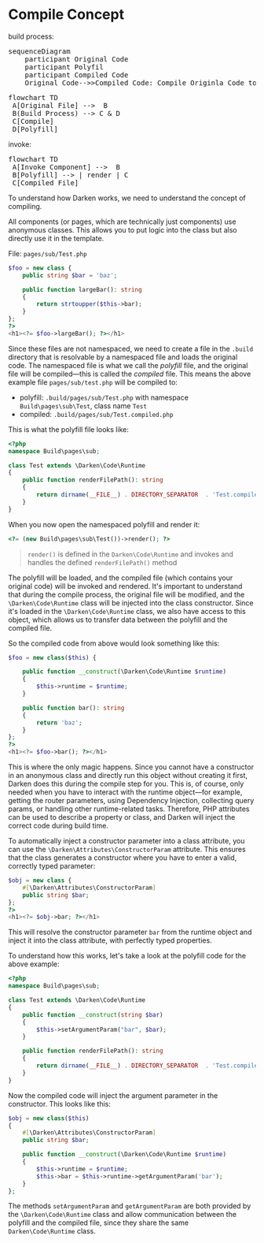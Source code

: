 # Compile Concept

build process:

<pre class="mermaid">
sequenceDiagram
    participant Original Code
    participant Polyfil
    participant Compiled Code
    Original Code-->>Compiled Code: Compile Originla Code to Compiled Code
</pre>

<pre class="mermaid">
flowchart TD
 A[Original File] -->  B
 B(Build Process) --> C & D
 C[Compile]
 D[Polyfill]
</pre>

invoke:

<pre class="mermaid">
flowchart TD
 A[Invoke Component] -->  B
 B[Polyfill] --> | render | C
 C[Compiled File]
</pre>

To understand how Darken works, we need to understand the concept of compiling.

All components (or pages, which are technically just components) use anonymous classes. This allows you to put logic into the class but also directly use it in the template.

File: `pages/sub/Test.php`

```php
$foo = new class {
    public string $bar = 'baz';

    public function largeBar(): string
    {
        return strtoupper($this->bar);
    }
};
?>
<h1><?= $foo->largeBar(); ?></h1>
```

Since these files are not namespaced, we need to create a file in the `.build` directory that is resolvable by a namespaced file and loads the original code. The namespaced file is what we call the *polyfill* file, and the original file will be compiled—this is called the *compiled* file. This means the above example file `pages/sub/test.php` will be compiled to:

+ polyfill: `.build/pages/sub/Test.php` with namespace `Build\pages\sub\Test`, class name `Test`
+ compiled: `.build/pages/sub/Test.compiled.php`

This is what the polyfill file looks like:

```php
<?php
namespace Build\pages\sub;

class Test extends \Darken\Code\Runtime
{
    public function renderFilePath(): string
    {
        return dirname(__FILE__) . DIRECTORY_SEPARATOR  . 'Test.compiled.php';
    }
}
```

When you now open the namespaced polyfill and render it:

```php
<?= (new Build\pages\sub\Test())->render(); ?>
```

> `render()` is defined in the `Darken\Code\Runtime` and invokes and handles the defined `renderFilePath()` method

The polyfill will be loaded, and the compiled file (which contains your original code) will be invoked and rendered. It's important to understand that during the compile process, the original file will be modified, and the `\Darken\Code\Runtime` class will be injected into the class constructor. Since it's loaded in the `\Darken\Code\Runtime` class, we also have access to this object, which allows us to transfer data between the polyfill and the compiled file.

So the compiled code from above would look something like this:

```php
$foo = new class($this) {

    public function __construct(\Darken\Code\Runtime $runtime)
    {
        $this->runtime = $runtime;
    }

    public function bar(): string
    {
        return 'baz';
    }
};
?>
<h1><?= $foo->bar(); ?></h1>
```

This is where the only magic happens. Since you cannot have a constructor in an anonymous class and directly run this object without creating it first, Darken does this during the compile step for you. This is, of course, only needed when you have to interact with the runtime object—for example, getting the router parameters, using Dependency Injection, collecting query params, or handling other runtime-related tasks. Therefore, PHP attributes can be used to describe a property or class, and Darken will inject the correct code during build time.

To automatically inject a constructor parameter into a class attribute, you can use the `\Darken\Attributes\ConstructorParam` attribute. This ensures that the class generates a constructor where you have to enter a valid, correctly typed parameter:

```php
$obj = new class {
    #[\Darken\Attributes\ConstructorParam]
    public string $bar;
};
?>
<h1><?= $obj->bar; ?></h1>
```

This will resolve the constructor parameter `bar` from the runtime object and inject it into the class attribute, with perfectly typed properties.

To understand how this works, let's take a look at the polyfill code for the above example:

```php
<?php
namespace Build\pages\sub;

class Test extends \Darken\Code\Runtime
{
    public function __construct(string $bar)
    {
        $this->setArgumentParam("bar", $bar);
    }

    public function renderFilePath(): string
    {
        return dirname(__FILE__) . DIRECTORY_SEPARATOR  . 'Test.compiled.php';
    }
}
```

Now the compiled code will inject the argument parameter in the constructor. This looks like this:

```php
$obj = new class($this)
{
    #[\Darken\Attributes\ConstructorParam]
    public string $bar;

    public function __construct(\Darken\Code\Runtime $runtime)
    {
        $this->runtime = $runtime;
        $this->bar = $this->runtime->getArgumentParam('bar');
    }
};
```

The methods `setArgumentParam` and `getArgumentParam` are both provided by the `\Darken\Code\Runtime` class and allow communication between the polyfill and the compiled file, since they share the same `Darken\Code\Runtime` class.